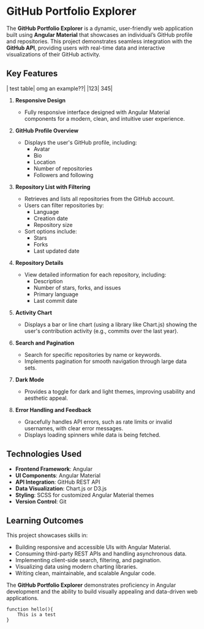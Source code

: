 # GitHub Portfolio Explorer

The **GitHub Portfolio Explorer** is a dynamic, user-friendly web application built using **Angular Material** that showcases an individual’s GitHub profile and repositories. This project demonstrates seamless integration with the **GitHub API**, providing users with real-time data and interactive visualizations of their GitHub activity.

## Key Features
| test  table| omg an example??|
|123| 345|
1. **Responsive Design**  
   - Fully responsive interface designed with Angular Material components for a modern, clean, and intuitive user experience.

2. **GitHub Profile Overview**  
   - Displays the user's GitHub profile, including:
     - Avatar  
     - Bio  
     - Location  
     - Number of repositories  
     - Followers and following  


3. **Repository List with Filtering**  
   - Retrieves and lists all repositories from the GitHub account.  
   - Users can filter repositories by:
     - Language  
     - Creation date  
     - Repository size  
   - Sort options include:
     - Stars  
     - Forks  
     - Last updated date  

4. **Repository Details**  
   - View detailed information for each repository, including:
     - Description  
     - Number of stars, forks, and issues  
     - Primary language  
     - Last commit date  

5. **Activity Chart**  
   - Displays a bar or line chart (using a library like Chart.js) showing the user's contribution activity (e.g., commits over the last year).

6. **Search and Pagination**  
   - Search for specific repositories by name or keywords.  
   - Implements pagination for smooth navigation through large data sets.

7. **Dark Mode**  
   - Provides a toggle for dark and light themes, improving usability and aesthetic appeal.

8. **Error Handling and Feedback**  
   - Gracefully handles API errors, such as rate limits or invalid usernames, with clear error messages.  
   - Displays loading spinners while data is being fetched.

## Technologies Used

- **Frontend Framework**: Angular  
- **UI Components**: Angular Material  
- **API Integration**: GitHub REST API  
- **Data Visualization**: Chart.js or D3.js  
- **Styling**: SCSS for customized Angular Material themes  
- **Version Control**: Git  

## Learning Outcomes

This project showcases skills in:  
- Building responsive and accessible UIs with Angular Material.  
- Consuming third-party REST APIs and handling asynchronous data.  
- Implementing client-side search, filtering, and pagination.  
- Visualizing data using modern charting libraries.  
- Writing clean, maintainable, and scalable Angular code.  

The **GitHub Portfolio Explorer** demonstrates proficiency in Angular development and the ability to build visually appealing and data-driven web applications.

```
function hello(){
    This is a test
}
```